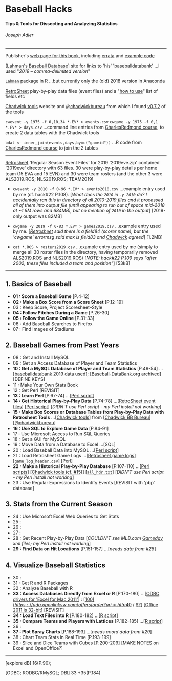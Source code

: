 # Baseball Hacks
#### Tips & Tools for Dissecting and Analyzing Statistics
###### Joseph Adler

---

Publisher's [web page for this book](http://shop.oreilly.com/product/9780596009427.do), including [errata](https://www.oreilly.com/catalog/errata.csp?isbn=9780596009427) and [example code](https://resources.oreilly.com/examples/9780596009427/)

[[Lahman's Baseball Database](http://www.seanlahman.com/baseball-archive/statistics/)] site for links to 'his' 'baseballdatabank' ...I used "*2019 – comma-delimited version*"

[`Lahman`](https://rdrr.io/cran/Lahman/) package in R ...but currently only the (old) 2018 version in Anaconda

[RetroSheet](https://www.retrosheet.org/game.htm) play-by-play data files (event files) and a "[how to use](https://www.retrosheet.org/datause.txt)" list of fields etc

[Chadwick tools](http://chadwick.sourceforge.net/doc/index.html) website and [@chadwickbureau](https://twitter.com/chadwickbureau) from which I found [v0.7.2](https://github.com/chadwickbureau/chadwick/releases/tag/v0.7.2) of the tools

`cwevent -y 1975 -f 0,10,34 *.EV* > events.csv`
`cwgame -y 1975 -f 0,1 *.EV* > days.csv`
...command line entries from [CharlesRedmond course](https://www.udemy.com/course/baseball2/learn/lecture/3150524), to create 2 data tables with the Chadwick tools

`bdat <- inner_join(events,days,by=c("gameid"))` ...R code from [CharlesRedmond course](https://www.udemy.com/course/baseball2/learn/lecture/3151136) to join the 2 tables

---

[Retrosheet](https://www.retrosheet.org/game.htm) 'Regular Season Event Files' for 2019 '2019eve.zip' contained '2019eve' directory with 63 files. 30 were play-by-play details per home team (15 EVA and 15 EVN) and 30 were team rosters (and the other 3 were ALS2019.ROS; NLS2019.ROS; TEAM2019)

* `cwevent -y 2010 -f 0-96 *.EV* > events2010.csv` ...example entry used by me (cf. hack#22 P.108). [*What does the `2010` in `-y 2010` do? I accidentally ran this in directory of all 2010-2019 files and it processed all of them into output file (until appearing to run out of space mid-2018 at ~1.6M rows and 684MB), but no mention of `2010` in the output*] [2019-only output was 82MB]

* `cwgame -y 2019 -f 0-83 *.EV* > games2019.csv` ...example entry used by me. [*[Retrosheet](https://www.retrosheet.org/datause.txt) said there is a field84 (scorer name), but the 'cwgame' errormsg said max is field83 and [Chadwick](http://chadwick.sourceforge.net/doc/cwgame.html) agreed*] [1.2MB]

* `cat *.ROS > rosters2019.csv` ...example entry used by me (simply to merge all 30 roster files in the directory, having temporarily removed ALS2019.ROS and NLS2019.ROS) [*NOTE: hack#22 P.109 says "after 2002, these files included a team and position"*] [53kB]

---

## 1. Basics of Baseball

* **01 : Score a Baseball Game** [P.4-12]
* **02 : Make a Box Score from a Score Sheet** [P.12-19]
* 03 : Keep Score, Project Scoresheet–Style
* **04 : Follow Pitches During a Game** [P.26-30]
* **05 : Follow the Game Online** [P.31-33]
* 06 : Add Baseball Searches to Firefox
* 07 : Find Images of Stadiums


## 2. Baseball Games from Past Years

* 08 : Get and Install MySQL
* 09 : Get an Access Database of Player and Team Statistics
* **10 : Get a MySQL Database of Player and Team Statistics** [P.49-54] ...[[baseballdatabank 2019 data used](http://www.seanlahman.com/baseball-archive/statistics/)]; [[Baseball-DataBank.org archived](https://web.archive.org/web/20180412211025/http://www.baseball-databank.org/)] [DEFINE KEYS]
* 11 : Make Your Own Stats Book
* 12 : Get Perl [REVISIT]
* **13 : Learn Perl** [P.67-74] ...[[Perl script](https://resources.oreilly.com/examples/9780596009427/tree/master/baseball%20hacks%20code/chapter%202)]
* **14 : Get Historical Play-by-Play Data** [P.74-78] ...[[RetroSheet event files](https://www.retrosheet.org/game.htm)] [[Perl script](https://resources.oreilly.com/examples/9780596009427/tree/master/baseball%20hacks%20code/chapter%202)] [*DIDN'T use Perl script - my Perl install not working*]
* **15 : Make Box Scores or Database Tables from Play-by-Play Data with Retrosheet Tools** ...[[Chadwick tools](http://chadwick.sourceforge.net/doc/index.html)] from [[Chadwick BB Bureau](http://chadwick-bureau.com/)] [[@chadwickbureau](https://twitter.com/chadwickbureau)]
* **16 : Use SQL to Explore Game Data** [P.84-91]
* 17 : Use Microsoft Access to Run SQL Queries
* 18 : Get a GUI for MySQL
* 19 : Move Data from a Database to Excel ...[SQL]
* 20 : Load Baseball Data into MySQL ...[[Perl script](https://resources.oreilly.com/examples/9780596009427/tree/master/baseball%20hacks%20code/chapter%202)]
* 21 : Load Retrosheet Game Logs ...[[Retrosheet game logs](https://www.retrosheet.org/gamelogs/index.html)] [[`game_log_header.csv`](https://resources.oreilly.com/examples/9780596009427/tree/master/baseball%20hacks%20code/chapter%202)] [Perl]
* **22 : Make a Historical Play-by-Play Database** [P.107-110] ...[[Perl scripts](https://resources.oreilly.com/examples/9780596009427/tree/master/baseball%20hacks%20code/chapter%202)] [[Chadwick tools (cf. #15)](http://chadwick.sourceforge.net/doc/index.html)] [[`all_hdr.txt`](https://resources.oreilly.com/examples/9780596009427/)] [*DIDN'T use Perl script - my Perl install not working*]
* 23 : Use Regular Expressions to Identify Events [REVISIT with 'pbp' database]


## 3. Stats from the Current Season

* 24 : Use Microsoft Excel Web Queries to Get Stats
* 25 : 
* 26 : 
* 27 : 
* 28 : Get Recent Play-by-Play Data [*COULDN'T see MLB.com [Gameday](http://gd2.mlb.com/components/game/mlb/) xml files; my Perl install not working*]
* **29 : Find Data on Hit Locations** [P.151-157] ...[*needs data from #28*]


## 4. Visualize Baseball Statistics

* 30 : 
* 31 : Get R and R Packages
* 32 : Analyze Baseball with R
* **33 : Access Databases Directly from Excel or R** [P.170-180] ...[[ODBC drivers for 'Excel for Mac 2011'](https://support.office.com/en-us/article/odbc-drivers-that-are-compatible-with-excel-for-mac-9fa6bc7f-d19e-4f7f-9be4-92e85c77d712#ID0EAABAAA=Excel_for_Mac_2011)] : [[$100](https://uda.openlinksw.com/offers/order?uri=http%3A%2F%2Fdata.openlinksw.com%2Foplweb%2Foffer%2FOffer-UDALT-WKS-anyos-odbc-postgres-personal-2019-01%23this&type=buy&mode=u) / [$40](http://www.actualtech.com/product_opensourcedatabases.php) / [$?](https://www.simba.com/drivers/postgresql-odbc-jdbc/)] [[Office 2011 is 32-bit](https://answers.microsoft.com/en-us/msoffice/forum/msoffice_other-mso_mac-mso_mac2011/microsoft-office-2011-mac-64-bit-upgrade/f3d33d70-b717-427d-afba-b600bf28e9a2)] [REVISIT]
* **34 : Load Text Files into R** [P.180-182] ...[[R script](https://resources.oreilly.com/examples/9780596009427/tree/master/baseball%20hacks%20code/chapter%204)]
* **35 : Compare Teams and Players with Lattices** [P.182-185] ...[[R script](https://resources.oreilly.com/examples/9780596009427/tree/master/baseball%20hacks%20code/chapter%204)]
* 36 :
* **37 : Plot Spray Charts** [P.188-193] ...[*needs coord data from #29*]
* 38 : Chart Team Stats in Real Time [P.193-199]
* 39 : Slice and Dice Teams with Cubes [P.200-209] [MAKE NOTES on Excel and OpenOffice?]

---

[explore dB] 16(P.90);

[ODBC; RODBC/RMySQL; DBI] 33 +35(P.184)
